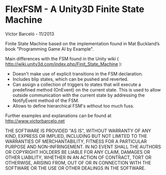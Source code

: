 FlexFSM - A Unity3D Finite State Machine
========================================

Víctor Barceló - 11/2013

Finite State Machine based on the implementation found in Mat Buckland’s book "Programming Game AI by Example".

Main differences with the FSM found in the Unity wiki ( http://wiki.unity3d.com/index.php/Finit_State_Machine ):
- Doesn't make use of explicit transitions in the FSM declaration.
- Includes blip states, which can be pushed and reverted.
- Can assign a collection of triggers to states that will execute a predefined method (OnEvent) on the current 
state. This is used to allow outside communication with the current state by addressing the NotifyEvent method of the FSM.
- Allows to define hierarchical FSM's without too much fuss.  

Further examples and explanations can be found at http://www.victorbarcelo.net

 
  
  THE SOFTWARE IS PROVIDED "AS IS", WITHOUT WARRANTY OF ANY KIND, EXPRESS OR IMPLIED, 
  INCLUDING BUT NOT LIMITED TO THE WARRANTIES OF MERCHANTABILITY, FITNESS FOR A PARTICULAR PURPOSE 
  AND NON-INFRINGEMENT. IN NO EVENT SHALL THE AUTHORS OR COPYRIGHT HOLDERS BE LIABLE FOR ANY CLAIM, 
  DAMAGES OR OTHER LIABILITY, WHETHER IN AN ACTION OF CONTRACT, TORT OR OTHERWISE, ARISING FROM, 
  OUT OF OR IN CONNECTION WITH THE SOFTWARE OR THE USE OR OTHER DEALINGS IN THE SOFTWARE.
  
 
